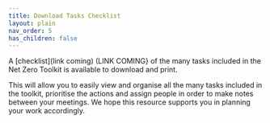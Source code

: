 ```yaml
---
title: Download Tasks Checklist
layout: plain
nav_order: 5
has_children: false
---
```


A [checklist](link coming) (LINK COMING} of the many tasks included in the Net Zero Toolkit is available to download and print. 

This will allow you to easily view and organise all the many tasks included in the toolkit, prioritise the actions and assign people in order to make notes between your meetings. We hope this resource supports you in planning your work accordingly.
